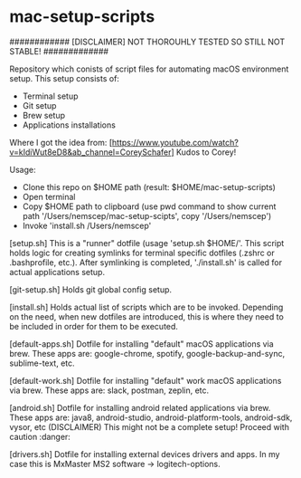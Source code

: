 # mac-setup-scripts

############
[DISCLAIMER] NOT THOROUHLY TESTED SO STILL NOT STABLE!
#############

Repository which conists of script files for automating macOS environment setup. 
This setup consists of:
- Terminal setup
- Git setup
- Brew setup
- Applications installations

Where I got the idea from: [https://www.youtube.com/watch?v=kIdiWut8eD8&ab_channel=CoreySchafer]
Kudos to Corey!

Usage:
- Clone this repo on $HOME path (result: $HOME/mac-setup-scripts)
- Open terminal
- Copy $HOME path to clipboard (use pwd command to show current path '/Users/nemscep/mac-setup-scipts', copy '/Users/nemscep')
- Invoke 'install.sh /Users/nemscep'

[setup.sh] 
This is a "runner" dotfile (usage 'setup.sh $HOME/'. 
This script holds logic for creating symlinks for terminal specific dotfiles (.zshrc or .bashprofile, etc.).
After symlinking is completed, './install.sh' is called for actual applications setup.

[git-setup.sh] 
Holds git global config setup.

[install.sh] 
Holds actual list of scripts which are to be invoked.
Depending on the need, when new dotfiles are introduced, this is where they need to be included in order for them to be executed. 

[default-apps.sh] 
Dotfile for installing "default" macOS applications via brew. 
These apps are: google-chrome, spotify, google-backup-and-sync, sublime-text, etc.

[default-work.sh]
Dotfile for installing "default" work macOS applications via brew.
These apps are: slack, postman, zeplin, etc.

[android.sh]
Dotfile for installing android related applications via brew.
These apps are: java8, android-studio, android-platform-tools, android-sdk, vysor, etc
(DISCLAIMER) This might not be a complete setup! Proceed with caution :danger:

[drivers.sh]
Dotfile for installing external devices drivers and apps.
In my case this is MxMaster MS2 software -> logitech-options.

